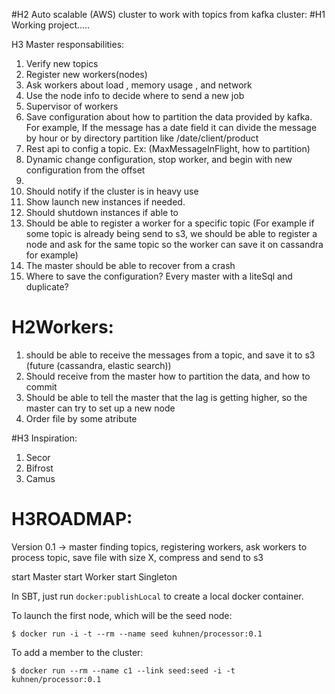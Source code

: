 #H2 Auto scalable (AWS) cluster to work with topics from kafka cluster:
#H1  Working project.....

H3 Master responsabilities:

1.  Verify new topics
2.  Register new workers(nodes) 
3. Ask workers  about load , memory usage , and network
4.  Use the node info to decide where to send a new job
5.  Supervisor of workers
6.  Save configuration about how to partition the data provided by kafka. For example,  If the message has a date field it can divide the message by hour
or  by directory partition  like  /date/client/product
7. Rest api to config a topic. Ex: (MaxMessageInFlight, how to partition)
8. Dynamic change configuration,  stop worker,  and begin with new configuration from the offset
9. 
  1.  Should notify if the cluster is in heavy use
  2.  Show launch new instances if needed.
10.  Should shutdown instances if able to
11.  Should be able to register a worker for a specific topic (For example if some topic is already being send to s3,  we should be able to register a node and ask for the same topic so the worker can save it on cassandra for example)
12.  The master should be able to recover from a crash
13.  Where to save the configuration?   Every master with a liteSql  and duplicate?

# H2Workers:

1.  should be able to receive the messages from a topic,  and save it to s3 (future (cassandra,  elastic search))
2.  Should receive from the master how to partition the data,  and how to commit
3.  Should be able to tell the master that the lag is getting higher, so the master can try to set up a new node
4.  Order file by some atribute

#H3 Inspiration:
1.  Secor
2.  Bifrost
3.  Camus

# H3ROADMAP:

Version 0.1 ->  master finding topics,  registering workers, ask workers to process topic, save file with size X, compress and send to s3

start Master
start Worker
start Singleton

In SBT, just run ```docker:publishLocal``` to create a local docker container. 

To launch the first node, which will be the seed node:

```
$ docker run -i -t --rm --name seed kuhnen/processor:0.1
```

To add a member to the cluster:

```
$ docker run --rm --name c1 --link seed:seed -i -t kuhnen/processor:0.1
```

